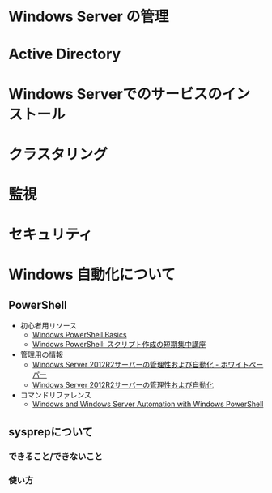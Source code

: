 # Windows Server の管理

# Active Directory

# Windows Serverでのサービスのインストール

# クラスタリング

# 監視

# セキュリティ

# Windows 自動化について
## PowerShell
- 初心者用リソース
    - [Windows PowerShell Basics](https://technet.microsoft.com/ja-jp/library/dd347730.aspx)
    - [Windows PowerShell: スクリプト作成の短期集中講座](https://technet.microsoft.com/ja-jp/magazine/hh551144.aspx)
- 管理用の情報
    - [Windows Server 2012R2サーバーの管理性および自動化 - ホワイトペーパー](http://download.microsoft.com/download/A/8/B/A8BF66E5-B315-49D0-8EBE-02263B221DCC/Windows_Server_2012_R2_Server_Management_and_Automation_White_Paper.pdf)
    - [Windows Server 2012R2サーバーの管理性および自動化](http://download.microsoft.com/download/B/2/0/B20A660F-787F-4C17-8CE6-35E9789E2CB1/Windows-Server-2012-R2-Server-Management-and-Automation.pdf)
- コマンドリファレンス
    + [Windows and Windows Server Automation with Windows PowerShell](https://technet.microsoft.com/ja-jp/library/dn249523.aspx)

## sysprepについて
### できること/できないこと
### 使い方
